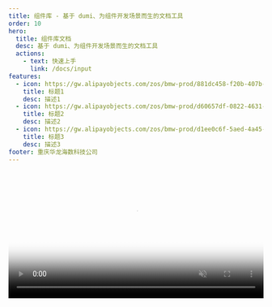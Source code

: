 ```yaml
---
title: 组件库 - 基于 dumi、为组件开发场景而生的文档工具
order: 10
hero:
  title: 组件库文档
  desc: 基于 dumi、为组件开发场景而生的文档工具
  actions:
    - text: 快速上手
      link: /docs/input
features:
  - icon: https://gw.alipayobjects.com/zos/bmw-prod/881dc458-f20b-407b-947a-95104b5ec82b/k79dm8ih_w144_h144.png
    title: 标题1
    desc: 描述1
  - icon: https://gw.alipayobjects.com/zos/bmw-prod/d60657df-0822-4631-9d7c-e7a869c2f21c/k79dmz3q_w126_h126.png
    title: 标题2
    desc: 描述2
  - icon: https://gw.alipayobjects.com/zos/bmw-prod/d1ee0c6f-5aed-4a45-a507-339a4bfe076c/k7bjsocq_w144_h144.png
    title: 标题3
    desc: 描述3
footer: 重庆华龙海数科技公司
---
```


<video style="width: 100%; height: 'auto'" src="/public/intro.mp4" muted poster="/public/poster.png" autoplay="autoplay" loop="loop" type="video/mp4"></video>
